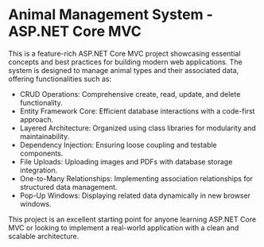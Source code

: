 # Animal Management System - ASP.NET Core MVC

<p>This is a feature-rich ASP.NET Core MVC project showcasing essential concepts and best
practices for building modern web applications. The system is designed to manage animal
types and their associated data, offering functionalities such as:</p>

- CRUD Operations: Comprehensive create, read, update, and delete functionality.
- Entity Framework Core: Efficient database interactions with a code-first approach.
- Layered Architecture: Organized using class libraries for modularity and
  maintainability.
- Dependency Injection: Ensuring loose coupling and testable components.
- File Uploads: Uploading images and PDFs with database storage integration.
- One-to-Many Relationships: Implementing association relationships for structured
  data management.
- Pop-Up Windows: Displaying related data dynamically in new browser windows.

<p>This project is an excellent starting point for anyone learning ASP.NET Core MVC or looking
to implement a real-world application with a clean and scalable architecture.</p>
